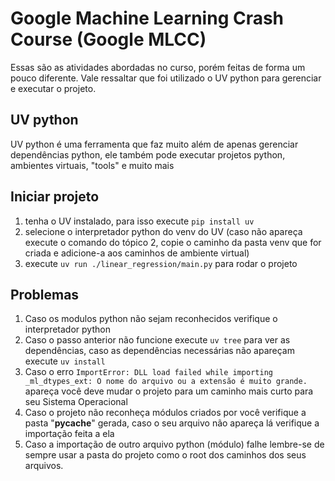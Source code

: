 # Google Machine Learning Crash Course (Google MLCC)

Essas são as atividades abordadas no curso, porém feitas de forma um pouco diferente. Vale ressaltar que foi utilizado o UV python para gerenciar e executar o projeto.

## UV python

UV python é uma ferramenta que faz muito além de apenas gerenciar dependências python, ele também pode executar projetos python, ambientes virtuais, "tools" e muito mais

## Iniciar projeto

1. tenha o UV instalado, para isso execute ```pip install uv```
2. selecione o interpretador python do venv do UV (caso não apareça execute o comando do tópico 2, copie o caminho da pasta venv que for criada e adicione-a aos caminhos de ambiente virtual)
3. execute ```uv run ./linear_regression/main.py``` para rodar o projeto

## Problemas

1. Caso os modulos python não sejam reconhecidos verifique o interpretador python
2. Caso o passo anterior não funcione execute ```uv tree``` para ver as dependências, caso as dependências necessárias não apareçam execute ```uv install```
3. Caso o erro ```ImportError: DLL load failed while importing _ml_dtypes_ext: O nome do arquivo ou a extensão é muito grande.``` apareça você deve mudar o projeto para um caminho mais curto para seu Sistema Operacional
4. Caso o projeto não reconheça módulos criados por você verifique a pasta "__pycache__" gerada, caso o seu arquivo não apareça lá verifique a importação feita a ela
5. Caso a importação de outro arquivo python (módulo) falhe lembre-se de sempre usar a pasta do projeto como o root dos caminhos dos seus arquivos.
